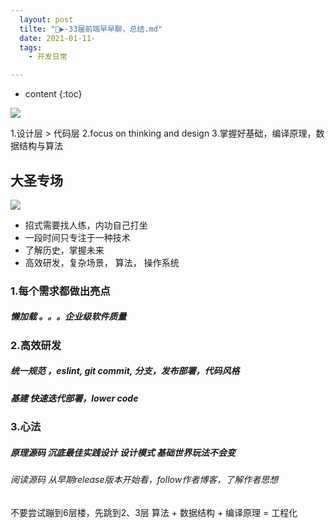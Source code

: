 ```yaml
---
  layout: post
  tilte: "📣▶️-33届前端早早聊，总结.md"
  date: 2021-01-11-
  tags: 
    - 开发日常

---
```



* content
{:toc}



![](https://upload-images.jianshu.io/upload_images/15312191-e9413ea16aaf3772.png?imageMogr2/auto-orient/strip%7CimageView2/2/w/1240)

1.设计层 > 代码层
2.focus on thinking and design
3.掌握好基础，编译原理，数据结构与算法

##  大圣专场
![](https://upload-images.jianshu.io/upload_images/15312191-7488fd985d555217.png?imageMogr2/auto-orient/strip%7CimageView2/2/w/1240)

- 招式需要找人练，内功自己打坐
- 一段时间只专注于一种技术
- 了解历史，掌握未来
- 高效研发，复杂场景， 算法， 操作系统
### 1.每个需求都做出亮点
##### 懒加载 。。。企业级软件质量
### 2.高效研发
##### 统一规范 ，eslint, git commit, 分支，发布部署，代码风格
##### 基建 快速迭代部署，lower code
### 3.心法
##### 原理源码  沉底最佳实践设计 设计模式  基础世界玩法不会变
###### 阅读源码 从早期release版本开始看，follow作者博客，了解作者思想
不要尝试蹦到6层楼，先跳到2、3层
算法 + 数据结构 + 编译原理 = 工程化

